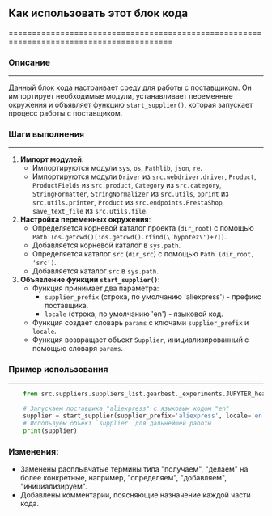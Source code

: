 ## Как использовать этот блок кода
=========================================================================================

### Описание
-------------------------
Данный блок кода настраивает среду для работы с поставщиком. Он импортирует необходимые модули, устанавливает переменные окружения и объявляет функцию `start_supplier()`, которая запускает процесс работы с поставщиком.

### Шаги выполнения
-------------------------
1. **Импорт модулей**: 
    - Импортируются модули `sys`, `os`, `Pathlib`, `json`, `re`.
    - Импортируются модули `Driver` из `src.webdriver.driver`, `Product`, `ProductFields` из `src.product`, `Category` из `src.category`, `StringFormatter`, `StringNormalizer` из `src.utils`, `pprint` из `src.utils.printer`, `Product` из `src.endpoints.PrestaShop`, `save_text_file` из `src.utils.file`. 
2. **Настройка переменных окружения**:
    - Определяется корневой каталог проекта (`dir_root`) с помощью `Path (os.getcwd()[:os.getcwd().rfind(\'hypotez\')+7])`.
    - Добавляется корневой каталог в `sys.path`.
    - Определяется каталог `src` (`dir_src`) с помощью `Path (dir_root, 'src')`.
    - Добавляется каталог `src` в `sys.path`.
3. **Объявление функции `start_supplier()`**:
    - Функция принимает два параметра: 
        - `supplier_prefix` (строка, по умолчанию 'aliexpress') - префикс поставщика.
        - `locale` (строка, по умолчанию 'en') - языковой код.
    - Функция создает словарь `params` с ключами `supplier_prefix` и `locale`.
    - Функция возвращает объект `Supplier`, инициализированный с помощью словаря `params`.

### Пример использования
-------------------------

```python
    from src.suppliers.suppliers_list.gearbest._experiments.JUPYTER_header import start_supplier

    # Запускаем поставщика "aliexpress" с языковым кодом "en"
    supplier = start_supplier(supplier_prefix='aliexpress', locale='en')
    # Используем объект `supplier` для дальнейшей работы
    print(supplier) 
```

### Изменения: 
- Заменены расплывчатые термины типа "получаем", "делаем" на более конкретные, например, "определяем", "добавляем", "инициализируем". 
- Добавлены комментарии, поясняющие назначение каждой части кода.